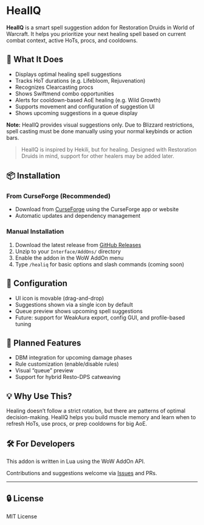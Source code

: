 # HealIQ

**HealIQ** is a smart spell suggestion addon for Restoration Druids in World of Warcraft. It helps you prioritize your next healing spell based on current combat context, active HoTs, procs, and cooldowns.

## 🧠 What It Does

- Displays optimal healing spell suggestions
- Tracks HoT durations (e.g. Lifebloom, Rejuvenation)
- Recognizes Clearcasting procs
- Shows Swiftmend combo opportunities
- Alerts for cooldown-based AoE healing (e.g. Wild Growth)
- Supports movement and configuration of suggestion UI
- Shows upcoming suggestions in a queue display

**Note:** HealIQ provides visual suggestions only. Due to Blizzard restrictions, spell casting must be done manually using your normal keybinds or action bars.

> HealIQ is inspired by Hekili, but for healing. Designed with Restoration Druids in mind, support for other healers may be added later.

## 📦 Installation

### From CurseForge (Recommended)
- Download from [CurseForge](https://curseforge.com) using the CurseForge app or website
- Automatic updates and dependency management

### Manual Installation
1. Download the latest release from [GitHub Releases](https://github.com/djdefi/healiq/releases)
2. Unzip to your `Interface/AddOns/` directory
3. Enable the addon in the WoW AddOn menu
4. Type `/healiq` for basic options and slash commands (coming soon)

## 🔧 Configuration

- UI icon is movable (drag-and-drop)
- Suggestions shown via a single icon by default
- Queue preview shows upcoming spell suggestions
- Future: support for WeakAura export, config GUI, and profile-based tuning

## 📜 Planned Features

- DBM integration for upcoming damage phases
- Rule customization (enable/disable rules)
- Visual “queue” preview
- Support for hybrid Resto-DPS catweaving

## 💡 Why Use This?

Healing doesn’t follow a strict rotation, but there are patterns of optimal decision-making. HealIQ helps you build muscle memory and learn when to refresh HoTs, use procs, or prep cooldowns for big AoE.

## 🛠 For Developers

This addon is written in Lua using the WoW AddOn API.

Contributions and suggestions welcome via [Issues](https://github.com/djdefi/healiq/issues) and PRs.

---

## 🔒 License

MIT License
